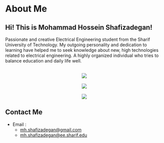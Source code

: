 # About Me
## Hi! This is Mohammad Hossein Shafizadegan!

Passionate and creative Electrical Engineering student from the Sharif University of Technology.
My outgoing personality and dedication to learning have helped me to seek knowledge about new, high technologies related to electrical engineering.
A highly organized individual who tries to balance education and daily life well.

<p align=center>
  <br>
  <img align="center" src="https://github-readme-stats.vercel.app/api?username=MOH-Shafizadegan&hide_border=true&show_icons=true&count_private=true&include_all_commits=true&theme=cobalt" />
  <br><br>
  <img src="https://github-readme-stats.vercel.app/api/top-langs/?username=MOH-Shafizadegan&hide_border=true&layout=compact&langs_count=10&theme=cobalt"/>
  <br><br>
  <img src="https://github-readme-streak-stats.herokuapp.com/?user=MOH-Shafizadegan&hide_border=true&layout=compact&theme=cobalt" />

</p>

## Contact Me

- Email :
  - mh.shafizadegan@gmail.com
  - mh.shafizadegan@ee.sharif.edu

